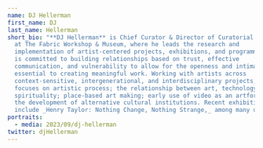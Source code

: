 ```yaml
---
name: DJ Hellerman
first_name: DJ
last_name: Hellerman
short_bio: "**DJ Hellerman** is Chief Curator & Director of Curatorial Affairs
  at The Fabric Workshop & Museum, where he leads the research and
  implementation of artist-centered projects, exhibitions, and programming. He
  is committed to building relationships based on trust, effective
  communication, and vulnerability to allow for the openness and intimacy
  essential to creating meaningful work. Working with artists across
  context-sensitive, intergenerational, and interdisciplinary projects, DJ
  focuses on artistic process; the relationship between art, technology, and
  spirituality; place-based art making; early use of video as an artform; and
  the development of alternative cultural institutions. Recent exhibitions
  include _Henry Taylor: Nothing Change, Nothing Strange,_ among many others."
portraits:
  - media: 2023/09/dj-hellerman
twitter: djHellerman
---
```

